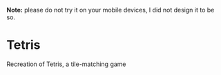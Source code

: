 **Note:** please do not try it on your mobile devices, I did not design it to be so.

# Tetris
Recreation of Tetris, a tile-matching game
